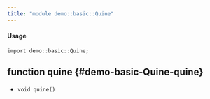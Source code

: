 ```yaml
---
title: "module demo::basic::Quine"
---
```


#### Usage

`import demo::basic::Quine;`


## function quine {#demo-basic-Quine-quine}

* ``void quine()``

